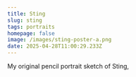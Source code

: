 ```yaml
---
title: Sting
slug: sting
tags: portraits
homepage: false
image: /images/sting-poster-a.png
date: 2025-04-28T11:00:29.233Z
---
```

My original pencil portrait sketch of Sting,
